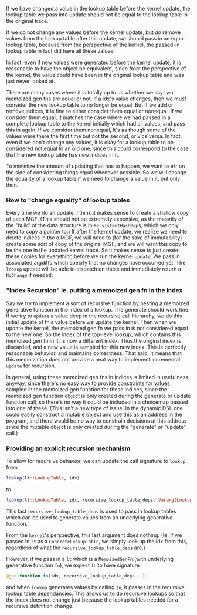 If we have changed a value in the lookup table before the kernel update,
the lookup table we pass into update should not be equal to the lookup table in
the original trace.

If we do not change any values before the kernel update, but _do_ remove values from the lookup table
after this update, we should pass in an equal lookup table, because from the perspective
of the kernel, the passed-in lookup table in fact did have all these values!

In fact, even if new values were generated before the kernel update, it is reasonable
to have the object be equivalent, since from the perspective of the kernel, the value
could have been in the original lookup table and was just never looked at.


There are many cases where it is totally up to us whether we say two memoized gen fns are equal or not.
If a idx's value changes, then we must consider the new lookup table to no longer be equal.
But if we add or remove indices, it is fine to either consider them equal or nonequal.
If we consider them equal, it matches the case where we had passed in a complete lookup table
to the kernel initially which had all values, and pass this in again.
If we consider them nonequal, it's as though some of the values were there the first time but
not the second, or vice versa.
In fact, even if we don't change any values, it is okay for a lookup table to be considered
not equal to an old one, since this could correspond to the case that the new lookup table
has new indices in it.


To minimize the amount of updating that has to happen, we want to err on the side of considering things
equal whenever possible.  So we will change the equality of a lookup table if we need to change a value in it,
but only then.

### How to "change equality" of lookup tables
Every time we do an update, I think it makes sense to create a shallow copy of each MGF.
(This should not be extremely expensive, as the majority of the "bulk" of the data structure
is in `PersistentHashMap`s, which we only need to copy a pointer to.)
If after the kernel update, we realize we need to delete indices in the a MGF, we will need
to (for the sake of immutability) create some sort of copy of the original MGF, and we will want
this copy to be the one in the updated kernel trace.  So it makes sense to just create these copies for everything
before we run the kernel `update`.  We pass in associated argdiffs which specify that no changes have occurred
yet.  The `lookup` update will be able to dispatch on these and immediately return a `NoChange` if needed.


### "Index Recursion" ie. putting a memoized gen fn in the index

Say we try to implement a sort of recursive function by nesting a memoized generative function
in the index of a lookup.  The generate should work fine.  If we try to `update` a value deep
in the recursive call hierarchy, we do this initial update of this value before
we update the kernel.  Then when we update the kernel, the memoized gen fn we pass in
is not considered equal to the new one.  So the index of the top-level lookup, which
contains this memoized gen fn in it, is now a different index.  Thus the original
index is discarded, and a new value is sampled for this new index.  This is perfectly reasonable behavior,
and maintains correctness.  That said, it means that this memoization does not provide a neat way to
implement incremental `update` for recursion.

In general, using these memoized gen fns in indices is limited in usefulness, anyway,
since there's no easy way to provide constraints for values sampled in the memoized gen function
for these indices, since the memoized gen function object is only created during the generate or update
function call, so there's no way it could be included in a choicemap passed into one of these.
(This isn't a new type of issue.  In the dynamic DSL one could easily construct a mutable object
and use this as an address in the program, and there would be no way to constrain decisions
at this address since the mutable object is only created during the "generate" or "update" call.)


### Providing an explicit recursion mechanism

To allow for recursive behavior, we can update the call signature to `lookup` from
```julia
lookup(lt::LookupTable, idx)
```
to
```julia
lookup(lt::LookupTable, idx, recursive_lookup_table_deps::Vararg{LookupTable})
```
This last `recursive_lookup_table_deps` is used to pass in lookup tables which can be used to
generate values from an underlying generative function.

From the `kernel`'s perspective, this last argument does nothing.  (Ie. if we passed in `lt` as a `ConcreteLookupTable`,
we simply look up the idx from this, regardless of what the `recursive_lookup_table_deps` are.)

However, if we pass in a `lt` which is a `MemoizedGenFn` (with underlying generative function `fn`),
we expect `fn` to have signature
```julia
@gen function fn(idx, recursive_lookup_table_deps...)
```
and when `lookup` generates values by calling `fn`, it passes in the recursive lookup table dependancies.
This allows us to do recursive lookups so that the index does not change just because the
lookup tables needed for a recursive definition change.
